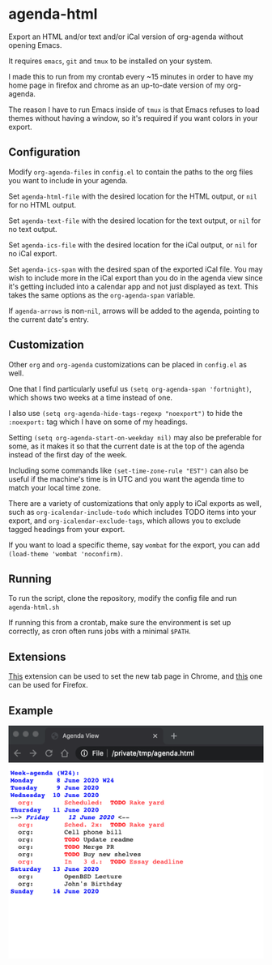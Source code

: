 # agenda-html

Export an HTML and/or text and/or iCal version of org-agenda without opening Emacs.

It requires `emacs`, `git` and `tmux` to be installed on your system.

I made this to run from my crontab every ~15 minutes in order to have my home page in firefox and chrome as an up-to-date version of my org-agenda.

The reason I have to run Emacs inside of `tmux` is that Emacs refuses to load themes without having a window, so it's required if you want colors in your export.

## Configuration

Modify `org-agenda-files` in `config.el` to contain the paths to the org files you want to include in your agenda.

Set `agenda-html-file` with the desired location for the HTML output, or `nil` for no HTML output.

Set `agenda-text-file` with the desired location for the text output, or `nil` for no text output.

Set `agenda-ics-file` with the desired location for the iCal output, or `nil` for no iCal export.

Set `agenda-ics-span` with the desired span of the exported iCal file. You may wish to include more in the iCal export than you do in the agenda view since it's getting included into a calendar app and not just displayed as text. This takes the same options as the `org-agenda-span` variable.

If `agenda-arrows` is non-`nil`, arrows will be added to the agenda, pointing to the current date's entry.

## Customization

Other `org` and `org-agenda` customizations can be placed in `config.el` as well.

One that I find particularly useful us `(setq org-agenda-span 'fortnight)`, which shows two weeks at a time instead of one.

I also use `(setq org-agenda-hide-tags-regexp "noexport")` to hide the `:noexport:` tag which I have on some of my headings.

Setting `(setq org-agenda-start-on-weekday nil)` may also be preferable for some, as it makes it so that the current date is at the top of the agenda instead of the first day of the week.

Including some commands like `(set-time-zone-rule "EST")` can also be useful if the machine's time is in UTC and you want the agenda time to match your local time zone.

There are a variety of customizations that only apply to iCal exports as well, such as `org-icalendar-include-todo` which includes TODO items into your export, and `org-icalendar-exclude-tags`, which allows you to exclude tagged headings from your export.

If you want to load a specific theme, say `wombat` for the export, you can add `(load-theme 'wombat 'noconfirm)`.

## Running

To run the script, clone the repository, modify the config file and run `agenda-html.sh`

If running this from a crontab, make sure the environment is set up correctly, as cron often runs jobs with a minimal `$PATH`.

## Extensions

[This](https://chrome.google.com/webstore/detail/custom-new-tab-url/mmjbdbjnoablegbkcklggeknkfcjkjia) extension can be used to set the new tab page in Chrome, and [this](https://addons.mozilla.org/en-US/firefox/addon/new-tab-override/) one can be used for Firefox.

## Example

![Example agenda export](example.png)
